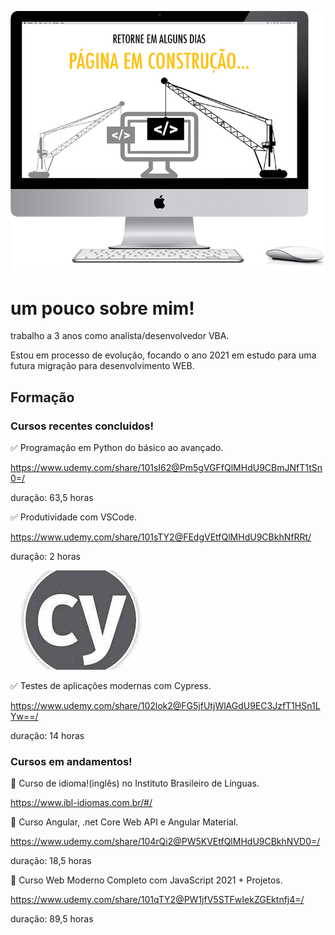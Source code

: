 ![Screenshot](site-em-construcao.png)


# um pouco sobre mim!

trabalho a 3 anos como analista/desenvolvedor VBA.

Estou em processo de evolução, focando o ano 2021 em estudo para uma futura migração para desenvolvimento WEB.

## Formação

### Cursos recentes concluidos!

:white_check_mark: Programação em Python do básico ao avançado. 

https://www.udemy.com/share/101sI62@Pm5gVGFfQlMHdU9CBmJNfT1tSn0=/

duração: 63,5 horas

:white_check_mark: Produtividade com VSCode. 

https://www.udemy.com/share/101sTY2@FEdgVEtfQlMHdU9CBkhNfRRt/

duração: 2 horas

![Screenshot](Cypress.gif) 

:white_check_mark: Testes de aplicações modernas com Cypress.

https://www.udemy.com/share/102lok2@FG5jfUtjWlAGdU9EC3JzfT1HSn1LYw==/ 

duração: 14 horas

### Cursos em andamentos!

:white_square_button: Curso de idioma!(inglês) no Instituto Brasileiro de Línguas.

https://www.ibl-idiomas.com.br/#/


:white_square_button: Curso Angular, .net Core Web API e Angular Material. 

https://www.udemy.com/share/104rQi2@PW5KVEtfQlMHdU9CBkhNVD0=/

duração: 18,5 horas

:white_square_button: Curso Web Moderno Completo com JavaScript 2021 + Projetos. 

https://www.udemy.com/share/101qTY2@PW1jfV5STFwIekZGEktnfj4=/

duração: 89,5 horas
<!--
<!--

**jefersonlima/jefersonlima** is a ✨ _special_ ✨ repository because its `README.md` (this file) appears on your GitHub profile.

Here are some ideas to get you started:

- 🔭 I’m currently working on ...
- 🌱 I’m currently learning ...
- 👯 I’m looking to collaborate on ...
- 🤔 I’m looking for help with ...
- 💬 Ask me about ...
- 📫 How to reach me: ...
- 😄 Pronouns: ...
- ⚡ Fun fact: ...
-->

